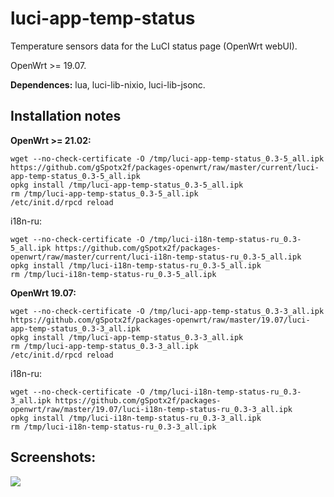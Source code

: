 # luci-app-temp-status
Temperature sensors data for the LuCI status page (OpenWrt webUI).

OpenWrt >= 19.07.

**Dependences:** lua, luci-lib-nixio, luci-lib-jsonc.

## Installation notes

**OpenWrt >= 21.02:**

    wget --no-check-certificate -O /tmp/luci-app-temp-status_0.3-5_all.ipk https://github.com/gSpotx2f/packages-openwrt/raw/master/current/luci-app-temp-status_0.3-5_all.ipk
    opkg install /tmp/luci-app-temp-status_0.3-5_all.ipk
    rm /tmp/luci-app-temp-status_0.3-5_all.ipk
    /etc/init.d/rpcd reload

i18n-ru:

    wget --no-check-certificate -O /tmp/luci-i18n-temp-status-ru_0.3-5_all.ipk https://github.com/gSpotx2f/packages-openwrt/raw/master/current/luci-i18n-temp-status-ru_0.3-5_all.ipk
    opkg install /tmp/luci-i18n-temp-status-ru_0.3-5_all.ipk
    rm /tmp/luci-i18n-temp-status-ru_0.3-5_all.ipk

**OpenWrt 19.07:**

    wget --no-check-certificate -O /tmp/luci-app-temp-status_0.3-3_all.ipk https://github.com/gSpotx2f/packages-openwrt/raw/master/19.07/luci-app-temp-status_0.3-3_all.ipk
    opkg install /tmp/luci-app-temp-status_0.3-3_all.ipk
    rm /tmp/luci-app-temp-status_0.3-3_all.ipk
    /etc/init.d/rpcd reload

i18n-ru:

    wget --no-check-certificate -O /tmp/luci-i18n-temp-status-ru_0.3-3_all.ipk https://github.com/gSpotx2f/packages-openwrt/raw/master/19.07/luci-i18n-temp-status-ru_0.3-3_all.ipk
    opkg install /tmp/luci-i18n-temp-status-ru_0.3-3_all.ipk
    rm /tmp/luci-i18n-temp-status-ru_0.3-3_all.ipk

## Screenshots:

![](https://github.com/gSpotx2f/luci-app-temp-status/blob/master/screenshots/01.jpg)
